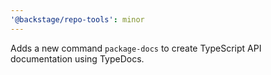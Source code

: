 ```yaml
---
'@backstage/repo-tools': minor
---
```


Adds a new command `package-docs` to create TypeScript API documentation using TypeDocs.
